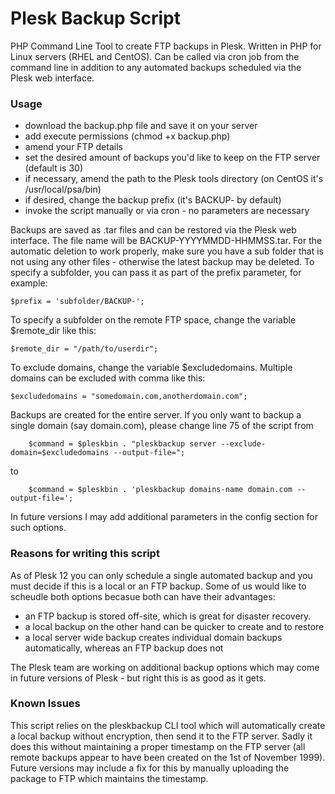 Plesk Backup Script
===================

PHP Command Line Tool to create FTP backups in Plesk. Written in PHP for Linux servers (RHEL and CentOS). 
Can be called via cron job from the command line in addition to any automated backups scheduled via the Plesk web interface.


### Usage

- download the backup.php file and save it on your server
- add execute permissions (chmod +x backup.php)
- amend your FTP details
- set the desired amount of backups you'd like to keep on the FTP server (default is 30)
- if necessary, amend the path to the Plesk tools directory (on CentOS it's /usr/local/psa/bin)
- if desired, change the backup prefix (it's BACKUP- by default)
- invoke the script manually or via cron - no parameters are necessary

Backups are saved as .tar files and can be restored via the Plesk web interface. The file name will be BACKUP-YYYYMMDD-HHMMSS.tar.
For the automatic deletion to work properly, make sure you have a sub folder that is not using any other files - otherwise the latest backup may be deleted.
To specify a subfolder, you can pass it as part of the prefix parameter, for example:

    $prefix = 'subfolder/BACKUP-'; 

To specify a subfolder on the remote FTP space, change the variable $remote_dir like this:

    $remote_dir = "/path/to/userdir";
    
To exclude domains, change the variable $excludedomains. Multiple domains can be excluded with comma like this:

    $excludedomains = "somedomain.com,anotherdomain.com";

Backups are created for the entire server. If you only want to backup a single domain (say domain.com), please change line 75 of the script from

    	$command = $pleskbin . "pleskbackup server --exclude-domain=$excludedomains --output-file=";
    	
to

    	$command = $pleskbin . 'pleskbackup domains-name domain.com --output-file=';
    	
In future versions I may add additional parameters in the config section for such options.


### Reasons for writing this script

As of Plesk 12 you can only schedule a single automated backup and you must decide if this is a local or an FTP backup. 
Some of us would like to scheudle both options becasue both can have their advantages:

- an FTP backup is stored off-site, which is great for disaster recovery.
- a local backup on the other hand can be quicker to create and to restore
- a local server wide backup creates individual domain backups automatically, whereas an FTP backup does not

The Plesk team are working on additional backup options which may come in future versions of Plesk - but right this is as good as it gets.


### Known Issues

This script relies on the pleskbackup CLI tool which will automatically create a local backup without encryption, then send it to the FTP server.
Sadly it does this without maintaining a proper timestamp on the FTP server (all remote backups appear to have been created on the 1st of November 1999).
Future versions may include a fix for this by manually uploading the package to FTP which maintains the timestamp.
